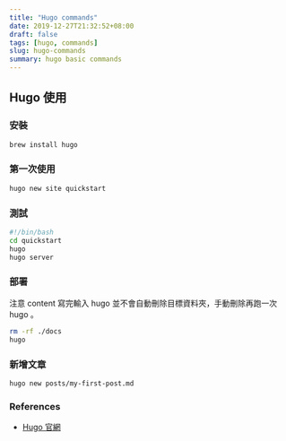 ```yaml
---
title: "Hugo commands"
date: 2019-12-27T21:32:52+08:00
draft: false
tags: [hugo, commands]
slug: hugo-commands
summary: hugo basic commands
---
```


## Hugo 使用

### 安裝

```bash
brew install hugo
```

### 第一次使用

```bash
hugo new site quickstart
```

### 測試

```bash
#!/bin/bash
cd quickstart
hugo
hugo server
```

### 部署

注意 content 寫完輸入 hugo 並不會自動刪除目標資料夾，手動刪除再跑一次 hugo 。

```bash
rm -rf ./docs
hugo
```

### 新增文章

```bash
hugo new posts/my-first-post.md
```

### References

- [Hugo 官網](https://gohugo.io/getting-started/quick-start/)
